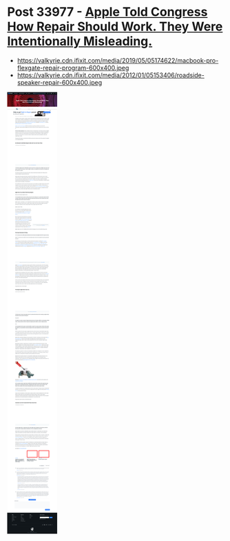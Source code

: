 # Post 33977 - [Apple Told Congress How Repair Should Work. They Were Intentionally Misleading.](https://www.ifixit.com/News/33977/apple-told-congress-how-repair-should-work-we-respond)

- https://valkyrie.cdn.ifixit.com/media/2019/05/05174622/macbook-pro-flexgate-repair-program-600x400.jpeg
- https://valkyrie.cdn.ifixit.com/media/2012/01/05153406/roadside-speaker-repair-600x400.jpeg

![screencap](screenshots/ffd632af-1505-4058-b97e-6e199c452e33.png)
